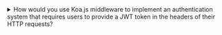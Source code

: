 <details>
  <summary>How would you use Koa.js middleware to implement an authentication system that requires users to provide a JWT token in the headers of their HTTP requests?</summary>
  
  In this example, we first define a secret key (**`mysecretkey`**) for signing JWT tokens, and a user database (**`users`**) that stores the user credentials. We then define a route for handling user login requests using the **`app.use()`** method, which checks if the HTTP request method is **`POST`** and the path is **`/login`**. If it is, we lookup the user with the given username and password from the database, and generate a JWT token with the user ID as the payload using the **`jwt.sign()`** method. We then return the JWT token as a response.

  We then define a middleware function (**`authMiddleware`**) for verifying JWT tokens using the **`koa-jwt`** package, which checks if the token is valid and contains a valid signature using the secret key. We mount this middleware function using the **`app.use()`** method, which applies it to any subsequent routes.

  Finally, we define a protected route that requires authentication using the **`authMiddleware`** middleware function and the **`app.use()`** method. This route checks if the HTTP request method is **`GET`** and the path is **`/protected`**. If the user is authenticated, we return a response indicating that they are authenticated.

  With this code, a client can make a POST request to **`/login`** with their username and password in the request body, and receive a JWT token in return. They can then include this token in the **`Authorization`** header of subsequent GET requests to **`/protected`** to authenticate themselves and access the protected resource.
  
  ```js
  const Koa = require('koa');
  const koaJwt = require('koa-jwt');
  const jwt = require('jsonwebtoken');

  const app = new Koa();

  // Define a secret key for signing JWT tokens
  const secret = 'mysecretkey';

  // Define a user database or data source
  const users = [
    { id: 1, username: 'user1', password: 'password1' },
    { id: 2, username: 'user2', password: 'password2' },
  ];

  // Define a route for handling user login requests
  app.use(async (ctx, next) => {
    if (ctx.request.method === 'POST' && ctx.request.path === '/login') {
      const { username, password } = ctx.request.body;

      // TODO: Lookup the user with the given username and password from the database or other data source
      const user = users.find(u => u.username === username && u.password === password);

      if (user) {
        // Generate a JWT token with the user ID as the payload and sign it with the secret key
        const token = jwt.sign({ id: user.id }, secret);

        // Return the JWT token as a response
        ctx.body = { token };
      } else {
        // Return a 401 Unauthorized error if the login credentials are invalid
        ctx.throw(401, 'Invalid login credentials');
      }
    } else {
      await next();
    }
  });

  // Define a middleware function for verifying JWT tokens
  const authMiddleware = koaJwt({ secret });

  // Define a protected route that requires authentication
  app.use(authMiddleware);
  app.use(async (ctx, next) => {
    if (ctx.request.method === 'GET' && ctx.request.path === '/protected') {
      // Return a response indicating that the user is authenticated
      ctx.body = { message: 'You are authenticated' };
    } else {
      await next();
    }
  });

  // Start the server
  app.listen(3000, () => {
    console.log('Server started on port 3000');
  });
  ```
</details>